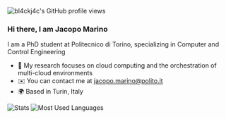 <p align="left"><img src="https://komarev.com/ghpvc/?username=bl4ckj4c&label=Profile%20views&style=flat" alt="bl4ckj4c's GitHub profile views" /></p>

### Hi there, I am Jacopo Marino

I am a PhD student at Politecnico di Torino, specializing in Computer and Control Engineering
- 🔭 My research focuses on cloud computing and the orchestration of multi-cloud environments
- ✉️ You can contact me at [jacopo.marino@polito.it](mailto:jacopo.marino@polito.it)
- 🌍 Based in Turin, Italy

<!--
**bl4ckj4c/bl4ckj4c** is a ✨ _special_ ✨ repository because its `README.md` (this file) appears on your GitHub profile.

Here are some ideas to get you started:

- 🔭 I’m currently working on ...
- 🌱 I’m currently learning ...
- 👯 I’m looking to collaborate on ...
- 🤔 I’m looking for help with ...
- 💬 Ask me about ...
- 📫 How to reach me: ...
- 😄 Pronouns: ...
- ⚡ Fun fact: ...
-->

![Stats](https://github-readme-stats.vercel.app/api?username=bl4ckj4c&count_private=false&show_icons=true&theme=react&hide=stars&hide_border=true&custom_title=Stats) ![Most Used Languages](https://github-readme-stats.vercel.app/api/top-langs/?username=bl4ckj4c&layout=compact&langs_count=8&theme=react&hide_border=true)
